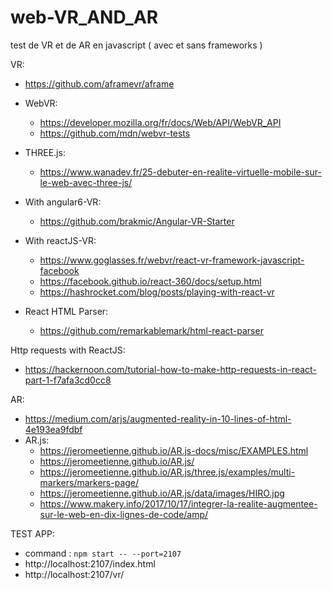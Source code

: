 # web-VR_AND_AR
test de VR et de AR en javascript ( avec et sans frameworks )

VR:
 - https://github.com/aframevr/aframe

 - WebVR:
    - https://developer.mozilla.org/fr/docs/Web/API/WebVR_API
    - https://github.com/mdn/webvr-tests

 - THREE.js:
    - https://www.wanadev.fr/25-debuter-en-realite-virtuelle-mobile-sur-le-web-avec-three-js/

 - With angular6-VR:
    - https://github.com/brakmic/Angular-VR-Starter

 - With reactJS-VR:
    - https://www.goglasses.fr/webvr/react-vr-framework-javascript-facebook
    - https://facebook.github.io/react-360/docs/setup.html
    - https://hashrocket.com/blog/posts/playing-with-react-vr

 - React HTML Parser:
    - https://github.com/remarkablemark/html-react-parser

Http requests with ReactJS:
 - https://hackernoon.com/tutorial-how-to-make-http-requests-in-react-part-1-f7afa3cd0cc8

AR:
 - https://medium.com/arjs/augmented-reality-in-10-lines-of-html-4e193ea9fdbf
 - AR.js:
    - https://jeromeetienne.github.io/AR.js-docs/misc/EXAMPLES.html
    - https://jeromeetienne.github.io/AR.js/
    - https://jeromeetienne.github.io/AR.js/three.js/examples/multi-markers/markers-page/
    - https://jeromeetienne.github.io/AR.js/data/images/HIRO.jpg
    - https://www.makery.info/2017/10/17/integrer-la-realite-augmentee-sur-le-web-en-dix-lignes-de-code/amp/

TEST APP:
 - command : `npm start -- --port=2107`
 - http://localhost:2107/index.html
 - http://localhost:2107/vr/